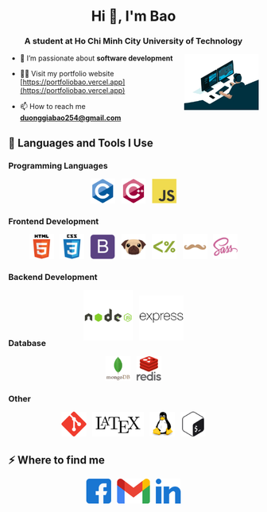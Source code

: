 <h1 align="center">Hi 👋, I'm Bao</h1>

<h3 align="center">A student at Ho Chi Minh City University of Technology</h3>
<img  align="right" alt="coding"  src="./image/gif.webp" width="150px">
<p align="left">
  
- 🌱 I’m passionate about **software development**

- 👨‍💻 Visit my portfolio website [https://portfoliobao.vercel.app](https://portfoliobao.vercel.app)

- 📫 How to reach me **duonggiabao254@gmail.com**
</p>



## 🚀 Languages and Tools I Use

### Programming Languages

<div align="center">  
<img  src="./image/c.svg" alt="C" height="50" /> &nbsp; 
<img  src="./image/cpp.svg" alt="C++" height="50" />  &nbsp;
<img  src="./image/js.svg" alt="JavaScript" height="50" />  
</div>

### Frontend Development

<div align="center">  
<img  src="./image/html5.svg" alt="HTML5" height="50" /> &nbsp; 
<img  src="./image/css3.svg" alt="CSS3" height="50" /> &nbsp; 
<img  src="./image/bootstrap.svg" alt="Bootstrap" height="50" /> &nbsp; 
<img  src="./image/pug.svg" alt="Pug/Jade" height="50" /> &nbsp; 
<img  src="./image/ejs.svg" alt="EJS" height="50" /> &nbsp; 
<img  src="./image/handlebars.svg" alt="Handlebars" height="50" /> &nbsp; 
<img  src="./image/sass.svg" alt="Sass" height="50" />  
</div>

### Backend Development

<div align="center" style="margin-bottom:-30px">  
<img  src="./image/nodejs.svg" alt="Node.js" height="100" /> &nbsp;
<img  src="./image/expressjs.svg" alt="Express.js" height="90" />  
</div>

### Database

<div align="center">  
<img  src="./image/mongoDB.svg" alt="MongoDB" height="50" /> &nbsp; 
<img  src="./image/redis.svg" alt="Redis" height="50" />   
</div>

### Other

<div align="center">  
<img  src="./image/git.svg" alt="Git" height="50" />  &nbsp;
<img  src="./image/latex.png" alt="Latex" height="50" />  &nbsp; 
<img  src="./image/linux.svg" alt="Linux" height="50" />  &nbsp; 
<img  src="./image/bash.svg" alt="Bash" height="50" />   
</div>

## ⚡️ Where to find me

<p align="center">
<a href="https://www.facebook.com/bao.duonggia.773/" target="_blank"><img  src="./image/facebook.svg" alt="https://www.facebook.com/bao.duonggia.773/" height="50" /></a> &nbsp;
<a href="mailto:duonggiabao254@gmail.com" target="_blank"><img  src="./image/gmail.png" alt="duonggiabao254@gmail.com" height="50" /></a> &nbsp;
<a href="https://www.linkedin.com/in/baoduonggia254/" target="_blank"><img  src="./image/linkedin.svg" alt="https://www.linkedin.com/in/baoduonggia254/" height="50" /></a>
</p>
